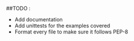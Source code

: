 ##TODO :
- Add documentation 
- Add unittests for the examples covered 
- Format every file to make sure it follows PEP-8 


